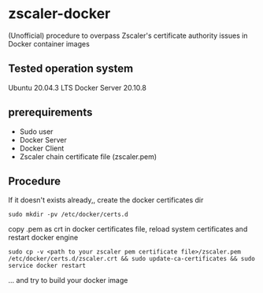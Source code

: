 # zscaler-docker
(Unofficial) procedure to overpass Zscaler's certificate authority issues in Docker container images

## Tested operation system
Ubuntu 20.04.3 LTS
Docker Server 20.10.8

## prerequirements
- Sudo user
- Docker Server
- Docker Client
- Zscaler chain certificate file (zscaler.pem)

## Procedure
If it doesn't exists already,, create the docker certificates dir
```shell
sudo mkdir -pv /etc/docker/certs.d
```
copy .pem as crt in docker certificates file, reload system certificates and restart docker engine
```shell
sudo cp -v <path to your zscaler pem certificate file>/zscaler.pem /etc/docker/certs.d/zscaler.crt && sudo update-ca-certificates && sudo service docker restart
```
... and try to build your docker image
